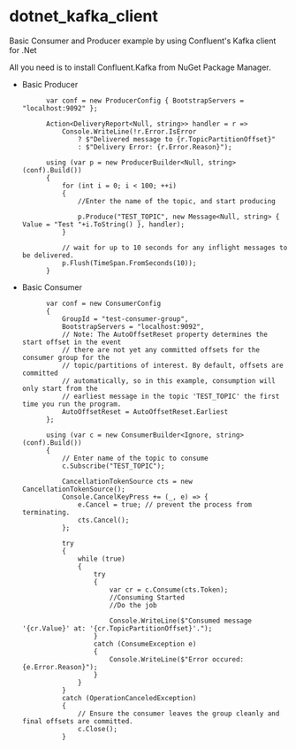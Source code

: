# dotnet_kafka_client
Basic Consumer and Producer example by using Confluent's Kafka client for .Net

All you need is to install Confluent.Kafka from NuGet Package Manager.

- Basic Producer


            var conf = new ProducerConfig { BootstrapServers = "localhost:9092" };

            Action<DeliveryReport<Null, string>> handler = r =>
                Console.WriteLine(!r.Error.IsError
                    ? $"Delivered message to {r.TopicPartitionOffset}"
                    : $"Delivery Error: {r.Error.Reason}");

            using (var p = new ProducerBuilder<Null, string>(conf).Build())
            {
                for (int i = 0; i < 100; ++i)
                {  
                    //Enter the name of the topic, and start producing 
                    
                    p.Produce("TEST_TOPIC", new Message<Null, string> { Value = "Test "+i.ToString() }, handler);
                }

                // wait for up to 10 seconds for any inflight messages to be delivered.
                p.Flush(TimeSpan.FromSeconds(10));
            }
            
            
            
- Basic Consumer

            var conf = new ConsumerConfig
            {
                GroupId = "test-consumer-group",
                BootstrapServers = "localhost:9092",
                // Note: The AutoOffsetReset property determines the start offset in the event
                // there are not yet any committed offsets for the consumer group for the
                // topic/partitions of interest. By default, offsets are committed
                // automatically, so in this example, consumption will only start from the
                // earliest message in the topic 'TEST_TOPIC' the first time you run the program.
                AutoOffsetReset = AutoOffsetReset.Earliest
            };

            using (var c = new ConsumerBuilder<Ignore, string>(conf).Build())
            {
                // Enter name of the topic to consume
                c.Subscribe("TEST_TOPIC");

                CancellationTokenSource cts = new CancellationTokenSource();
                Console.CancelKeyPress += (_, e) => {
                    e.Cancel = true; // prevent the process from terminating.
                    cts.Cancel();
                };

                try
                {
                    while (true)
                    {
                        try
                        {
                            var cr = c.Consume(cts.Token);
                            //Consuming Started
                            //Do the job

                            Console.WriteLine($"Consumed message '{cr.Value}' at: '{cr.TopicPartitionOffset}'.");
                        }
                        catch (ConsumeException e)
                        {
                            Console.WriteLine($"Error occured: {e.Error.Reason}");
                        }
                    }
                }
                catch (OperationCanceledException)
                {
                    // Ensure the consumer leaves the group cleanly and final offsets are committed.
                    c.Close();
                }
